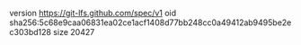 version https://git-lfs.github.com/spec/v1
oid sha256:5c68e9caa06831ea02ce1acf1408d77bb248cc0a49412ab9495be2ec303bd128
size 20427
